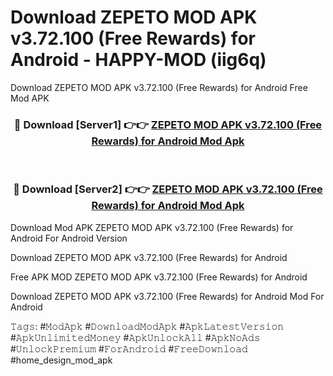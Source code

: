 # Download ZEPETO MOD APK v3.72.100 (Free Rewards) for Android - HAPPY-MOD (iig6q)
Download ZEPETO MOD APK v3.72.100 (Free Rewards) for Android Free Mod APK

<div align="center">
<h3>🔴 Download [Server1] 👉👉 <a href="https://apkcomod.com?title=ZEPETO_MOD_APK_v3.72.100_(Free_Rewards)_for_Android">ZEPETO MOD APK v3.72.100 (Free Rewards) for Android Mod Apk</a></h3><br>

<h3>🔴 Download [Server2] 👉👉 <a href="https://apkcomod.com?title=ZEPETO_MOD_APK_v3.72.100_(Free_Rewards)_for_Android">ZEPETO MOD APK v3.72.100 (Free Rewards) for Android Mod Apk</a></h3>
</div>


Download Mod APK ZEPETO MOD APK v3.72.100 (Free Rewards) for Android For Android Version

Download ZEPETO MOD APK v3.72.100 (Free Rewards) for Android 

Free APK MOD ZEPETO MOD APK v3.72.100 (Free Rewards) for Android 

Download ZEPETO MOD APK v3.72.100 (Free Rewards) for Android Mod For Android

𝚃𝚊𝚐𝚜: #𝙼𝚘𝚍𝙰𝚙𝚔 #𝙳𝚘𝚠𝚗𝚕𝚘𝚊𝚍𝙼𝚘𝚍𝙰𝚙𝚔 #𝙰𝚙𝚔𝙻𝚊𝚝𝚎𝚜𝚝𝚅𝚎𝚛𝚜𝚒𝚘𝚗 #𝙰𝚙𝚔𝚄𝚗𝚕𝚒𝚖𝚒𝚝𝚎𝚍𝙼𝚘𝚗𝚎𝚢 #𝙰𝚙𝚔𝚄𝚗𝚕𝚘𝚌𝚔𝙰𝚕𝚕 #𝙰𝚙𝚔𝙽𝚘𝙰𝚍𝚜 #𝚄𝚗𝚕𝚘𝚌𝚔𝙿𝚛𝚎𝚖𝚒𝚞𝚖 #𝙵𝚘𝚛𝙰𝚗𝚍𝚛𝚘𝚒𝚍 #𝙵𝚛𝚎𝚎𝙳𝚘𝚠𝚗𝚕𝚘𝚊𝚍 #home_design_mod_apk